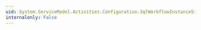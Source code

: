 ```yaml
---
uid: System.ServiceModel.Activities.Configuration.SqlWorkflowInstanceStoreElement.InstanceEncodingOption
internalonly: False
---
```

